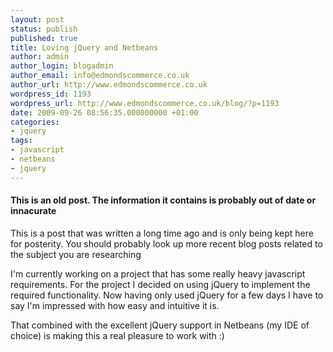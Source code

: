 ```yaml
---
layout: post
status: publish
published: true
title: Loving jQuery and Netbeans
author: admin
author_login: blogadmin
author_email: info@edmondscommerce.co.uk
author_url: http://www.edmondscommerce.co.uk
wordpress_id: 1193
wordpress_url: http://www.edmondscommerce.co.uk/blog/?p=1193
date: 2009-09-26 08:56:35.000000000 +01:00
categories:
- jquery
tags:
- javascript
- netbeans
- jquery
---
```

<div class="oldpost"><h4>This is an old post. The information it contains is probably out of date or innacurate</h4>
<p>
This is a post that was written a long time ago and is only being kept here for posterity.
You should probably look up more recent blog posts related to the subject you are researching
</p>
</div>
I'm currently working on a project that has some really heavy javascript requirements. For the project I decided on using jQuery to implement the required functionality. Now having only used jQuery for a few days I have to say I'm impressed with how easy and intuitive it is.

That combined with the excellent jQuery support in Netbeans (my IDE of choice) is making this a real pleasure to work with :)
